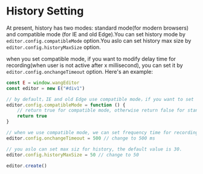 # History Setting
At present, history has two modes: standard mode(for modern browsers) and compatible mode (for IE and old Edge).You can set history mode by `editor.config.compatibleMode` option.You aslo can set history max size by `editor.config.historyMaxSize` option.

when you set compatible mode, if you want to modify delay time for recording(when user is not active after x millisecond),
you can set it by `editor.config.onchangeTimeout` option. Here's an example:

```js
const E = window.wangEditor
const editor = new E("#div1")

// by default，IE and old Edge use compatible mode，if you want to set the mode for other browsers, you can set a function.
editor.config.compatibleMode = function () {
    // return true for compatible mode, otherwise return false for standard mode.
    return true
}

// when we use compatible mode, we can set frequency time for recording，the default value is 200 ms.
editor.config.onchangeTimeout = 500 // change to 500 ms

// you aslo can set max siz for history, the default value is 30.
editor.config.historyMaxSize = 50 // change to 50

editor.create()
```
